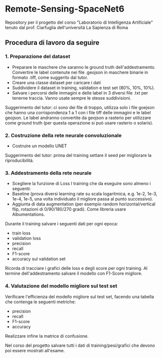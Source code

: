 # Remote-Sensing-SpaceNet6

Repository per il progetto del corso "Laboratorio di Intelligenza Artificiale" tenuto dal prof. Ciarfuglia dell'università La Sapienza di Roma

## Procedura di lavoro da seguire

### 1. Preparazione del dataset
- Preparare le maschere che saranno le ground truth dell'addestramento. Convertire le label contenute nei file .geojson in maschere binarie in formato .tiff, come suggerito dal tutor.
- Creare una classe dataset per caricare i dati
- Suddividere il dataset in training, validation e test set (80%, 10%, 10%).
- Salvare i percorsi delle immagini e delle label in 3 diversi file .txt per tenerne traccia. Vanno usate sempre le stesse suddivisioni.

Suggerimento del tutor: ci sono dei file di troppo, utilizza solo i file goejson che hanno una corrispondenza 1 a 1 con i file tiff delle immagini e le label geojson. Le label andranno convertite da geojson a rasterio per utilizzare come ground truth (per questa operazione si può usare rasterio o solaris).

### 2. Costruzione della rete neurale convoluzionale
- Costruire un modello UNET

Suggerimento del tutor: prima del training settare il seed per migliorare la riproducibilità.

### 3. Addestramento della rete neurale
- Scegliere la funzione di Loss
I training che da eseguire sono almeno i seguenti:
- Baseline (prova diversi learning rate su scala logaritmica, e.g. 1e-2, 1e-3, 1e-4, 1e-5, una volta individuato il migliore passa al punto successivo).
- Aggiunta di data augmentation (per esempio random horizontal/vertical flip, rotazioni di 0/90/180/270 gradi). Come libreria usare Albumentations.

Durante il training salvare i seguenti dati per ogni epoca:
- train loss
- validation loss
- precision
- recall
- F1-score
- accuracy sul validation set

Ricorda di tracciare i grafici delle loss e degli score per ogni training. Al termine dell'addestramento salvare il modello con F1-Score migliore.

### 4. Valutazione del modello migliore sul test set
Verificare l'efficienza del modello migliore sul test set, facendo una tabella che contenga le seguenti metriche:
- precision
- recall
- F1-score
- accuracy

Realizzare infine la matrice di confusione.

Nel corso del progetto salvare tutti i dati di training/pesi/grafici che devono poi essere mostrati all'esame.